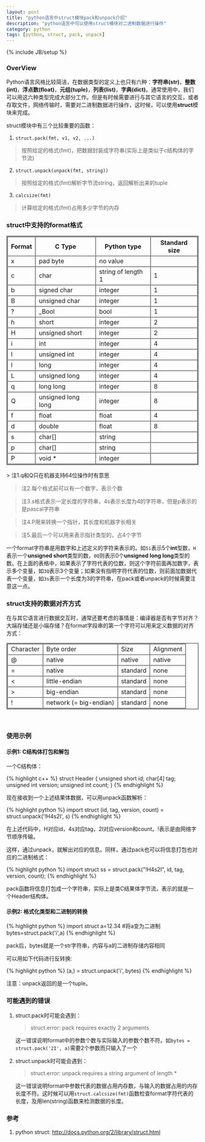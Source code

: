 ```yaml
---
layout: post
title: "python语言中struct模块pack和unpack介绍"
description: "python语言中可以使用struct模块对二进制数据进行操作"
category: python
tags: [python, struct, pack, unpack]
---
```

{% include JB/setup %}

### OverView

Python语言风格比较简洁，在数据类型的定义上也只有六种：**字符串(str)**，**整数(int)**，**浮点数(float)**，**元组(tuple)**，**列表(list)**，**字典(dict)**。通常使用中，我们可以用这六种类型完成大部分工作。但是有时候需要进行与其它语言的交互，或者存取文件，网络传输时，需要对二进制数据进行操作，这时候，可以使用**struct**模块来完成。

struct模块中有三个比较重要的函数：

1. `struct.pack(fmt, v1, v2, ...)`
> 按照给定的格式(fmt)，把数据封装成字符串(实际上是类似于c结构体的字节流)

2. `struct.unpack(unpack(fmt, string))`
> 按照给定的格式(fmt)解析字节流string，返回解析出来的tuple

3. `calcsize(fmt)`
> 计算给定的格式(fmt)占用多少字节的内存

<!-- more -->

### struct中支持的format格式

<style type="text/css">
	table,td,th {
		border:2px solid gray;
	}
</style>

<table >
   <tr>
      <th>Format</th>
      <th>C Type</th>
      <th>Python type</th>
      <th>Standard size</th>
   </tr>
   <tr>
      <td>x</td>
      <td>pad byte</td>
      <td>no value</td>
      <td> </td>
   </tr>
   <tr>
      <td>c</td>
      <td>char</td>
      <td>string of length 1</td>
      <td>1</td>
   </tr>
   <tr>
      <td>b</td>
      <td>signed char</td>
      <td>integer</td>
      <td>1</td>
   </tr>
   <tr>
      <td>B</td>
      <td>unsigned char</td>
      <td>integer</td>
      <td>1</td>
   </tr>
   <tr>
      <td>?</td>
      <td>_Bool</td>
      <td>bool</td>
      <td>1</td>
   </tr>
   <tr>
      <td>h</td>
      <td>short</td>
      <td>integer</td>
      <td>2</td>
   </tr>
   <tr>
      <td>H</td>
      <td>unsigned short</td>
      <td>integer</td>
      <td>2</td>
   </tr>
   <tr>
      <td>i</td>
      <td>int</td>
      <td>integer</td>
      <td>4</td>
   </tr>
   <tr>
      <td>I</td>
      <td>unsigned int</td>
      <td>integer</td>
      <td>4</td>
   </tr>
   <tr>
      <td>l</td>
      <td>long</td>
      <td>integer</td>
      <td>4</td>
   </tr>
   <tr>
      <td>L</td>
      <td>unsigned long</td>
      <td>integer</td>
      <td>4</td>
   </tr>
   <tr>
      <td>q</td>
      <td>long long</td>
      <td>integer</td>
      <td>8</td>
   </tr>
   <tr>
      <td>Q</td>
      <td>unsigned long long</td>
      <td>integer</td>
      <td>8</td>
   </tr>
   <tr>
      <td>f</td>
      <td>float</td>
      <td>float</td>
      <td>4</td>
   </tr>
   <tr>
      <td>d</td>
      <td>double</td>
      <td>float</td>
      <td>8</td>
   </tr>
   <tr>
      <td>s</td>
      <td>char[]</td>
      <td>string</td>
      <td> </td>
   </tr>
   <tr>
      <td>p</td>
      <td>char[]</td>
      <td>string</td>
      <td> </td>
   </tr>
   <tr>
      <td>P</td>
      <td>void *</td>
      <td>integer</td>
      <td> </td>
   </tr>
</table>
> 注1.q和Q只在机器支持64位操作时有意思

> 注2.每个格式前可以有一个数字，表示个数

> 注3.s格式表示一定长度的字符串，4s表示长度为4的字符串，但是p表示的是pascal字符串

> 注4.P用来转换一个指针，其长度和机器字长相关

> 注5.最后一个可以用来表示指针类型的，占4个字节

一个format字符串是用数字和上述定义的字符来表示的。如`5i`表示5个**int**型数，`H`表示一个**unsigned short**类型的数，`0Q`则表示0个**unsigned long long**类型的数。在上面的表格中，如果表示了字符代表的位数，则这个字符前面再加数字，表示多个变量，如`3Q`表示3个变量；如果没有指明字符代表的位数，则前面加数据代表一个变量，如`3s`表示一个长度为3的字符串，在pack或者unpack的时候需要注意这一点。

### struct支持的数据对齐方式

在与其它语言进行数据交互时，通常还要考虑的事情是：编译器是否有字节对齐？大端存储还是小端存储？在format字段串的第一个字符可以用来定义数据的对齐方式：

<table>
   <tr>
      <td>Character</td>
      <td>Byte order</td>
      <td>Size</td>
      <td>Alignment</td>
   </tr>
   <tr>
      <td>@</td>
      <td>native</td>
      <td>native</td>
      <td>native</td>
   </tr>
   <tr>
      <td>=</td>
      <td>native</td>
      <td>standard</td>
      <td>none</td>
   </tr>
   <tr>
      <td><</td>
      <td>little-endian</td>
      <td>standard</td>
      <td>none</td>
   </tr>
   <tr>
      <td>></td>
      <td>big-endian</td>
      <td>standard</td>
      <td>none</td>
   </tr>
   <tr>
      <td>!</td>
      <td>network (= big-endian)</td>
      <td>standard</td>
      <td>none</td>
   </tr>
</table>
<br/>

### 使用示例

#### 示例1: C结构体打包和解包

一个C结构体：

{% highlight c++ %}
struct Header {
    unsigned short id;
    char[4] tag;
    unsigned int version;
    unsigned int count;
}
{% endhighlight %}

现在接收到一个上述结果体数据，可以用unpack函数解析：

{% highlight python %}
import struct
(id, tag, version, count) = struct.unpack('!H4s2I', s)
{% endhighlight %}

在上述代码中，H对应id，4s对应tag，2I对应version和count。!表示是由网络字节顺序传输。

这样，通过unpack，就解出对应的信息。同样，通过pack也可以将信息打包也对应的二进制格式：

{% highlight python %}
import struct
ss = struct.pack("!H4s2I", id, tag, version, count);
{% endhighlight %}

pack函数将信息打包成一个字符串，实际上是类C结果体字节流，表示的就是一个Header结构体。

#### 示例2: 格式化类型和二进制的转换

{% highlight python %}
import struct
a=12.34
#将a变为二进制
bytes=struct.pack('i',a)
{% endhighlight %}

pack后，bytes就是一个str字符串，内容与a的二进制存储内容相同

可以用如下代码进行反转换:

{% highlight python %}
(a,) = struct.unpack('i', bytes)
{% endhighlight %}

注意：unpack返回的是一个tuple。

### 可能遇到的错误

1. struct.pack时可能会遇到： 
	> struct.error: pack requires exactly 2 arguments

	这一错误说明format中的参数个数与实际输入的参数个数不符。如`bytes = struct.pack('2I', a)`需要2个参数而只输入了一个

2. struct.unpack时可能会遇到： 
	> struct.error: unpack requires a string argument of length \*

	这一错误说明format中参数代表的数据占用内存数，与输入的数据占用的内存长度不符。这时候可以用`struct.calcsize(fmt)`函数检查format字符代表的长度，及用len(string)函数来检测数据的长度。

### 参考

1. python struct: <http://docs.python.org/2/library/struct.html>
